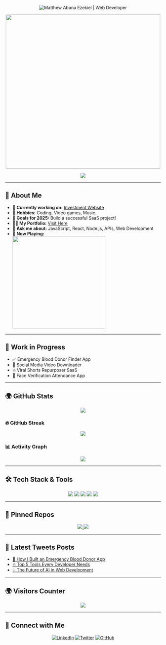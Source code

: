 <!-- Banner -->
<p align="center">
  <img src="https://your-banner-image-url" alt="Matthew Abana Ezekiel | Web Developer" />
</p>

<!-- Cool Developer GIF -->
<p align="center">
  <img src="https://media.giphy.com/media/qgQUggAC3Pfv687qPC/giphy.gif" width="500">
</p>

<!-- Typing Animation -->
<p align="center">
  <img src="https://readme-typing-svg.herokuapp.com?font=Poppins&size=24&duration=3000&color=blue&center=true&vCenter=true&width=500&lines=Full-Stack+Developer;MERN+Stack+Enthusiast;Passionate+about+Tech+%26+AI;Building+Cool+Projects" />
</p>

---

## **🚀 About Me**
- 🔭 **Currently working on:** [Investment Website](#)
- 🌱 **Hobbies:** Coding, Video games, Music.
- 🎯 **Goals for 2025:** Build a successful SaaS project!
- 👨‍💻 **My Portfolio:** [Visit Here](https://yourportfolio.com)
- 💬 **Ask me about:** JavaScript, React, Node.js, APIs, Web Development
- 🎵 **Now Playing:**  
  <img src="https://spotify-github-profile.vercel.app/api/view?uid=your_spotify_id&cover_image=true&theme=default" width="300">

---

## **🚀 Work in Progress**
- ✅ Emergency Blood Donor Finder App  
- 🚀 Social Media Video Downloader  
- 🔥 Viral Shorts Repurposer SaaS  
- 🎯 Face Verification Attendance App  

---

## **🌍 GitHub Stats**
<p align="center">
  <img src="https://github-readme-stats.vercel.app/api?username=devFiend&show_icons=true&theme=tokyonight" />
</p>

### **🔥 GitHub Streak**
<p align="center">
  <img src="https://github-readme-streak-stats.herokuapp.com/?user=devFiend&theme=radical" />
</p>

### **📊 Activity Graph**
<p align="center">
  <img src="https://github-readme-activity-graph.vercel.app/graph?username=devFiend&theme=react-dark" />
</p>

---

## **🛠️ Tech Stack & Tools**
<p align="center">
  <img src="https://img.shields.io/badge/JavaScript-F7DF1E?style=for-the-badge&logo=javascript&logoColor=black" />
  <img src="https://img.shields.io/badge/React-61DAFB?style=for-the-badge&logo=react&logoColor=black" />
  <img src="https://img.shields.io/badge/Node.js-339933?style=for-the-badge&logo=node.js&logoColor=white" />
  <img src="https://img.shields.io/badge/Tailwind%20CSS-38B2AC?style=for-the-badge&logo=tailwind-css&logoColor=white" />
  <img src="https://img.shields.io/badge/MongoDB-4EA94B?style=for-the-badge&logo=mongodb&logoColor=white" />
</p>

---

## **📌 Pinned Repos**
<p align="center">
  <a href="https://github.com/your-github-devFiend/Event-Ticket-App">
    <img src="https://github-readme-stats.vercel.app/api/pin/?devFiend=your-github-devFiend&repo=Event-Tickey-App&theme=tokyonight" />
  </a>
  <a href="https://github.com/your-github-devFiend/URL-Shortner">
    <img src="https://github-readme-stats.vercel.app/api/pin/?devFiend=your-github-devFiend&repo=URL-Shortner&theme=tokyonight" />
  </a>
</p>

---

## **📜 Latest Tweets Posts**
<!-- BLOG-POST-LIST:START -->
- [🚀 How I Built an Emergency Blood Donor App](https://yourblog.com)
- [🔥 Top 5 Tools Every Developer Needs](https://yourblog.com)
- [💡 The Future of AI in Web Development](https://yourblog.com)
<!-- BLOG-POST-LIST:END -->

---

## **🌍 Visitors Counter**
<p align="center">
  <img src="https://komarev.com/ghpvc/?username=devFiend&style=flat-square&color=blue" />
</p>

---

## **🤝 Connect with Me**
<p align="center">
<a href="https://www.linkedin.com/me?trk=p_mwlite_company-secondary_nav" target="blank"><img align="center" src="https://img.icons8.com/color/48/000000/linkedin.png" alt="LinkedIn" /></a>
<a href="https://twitter.com/thesage28" target="blank"><img align="center" src="https://img.icons8.com/color/48/000000/twitter--v1.png" alt="Twitter" /></a>
<a href="https://github.com/devFiend" target="blank"><img align="center" src="https://img.icons8.com/material-outlined/48/000000/github.png" alt="GitHub" /></a>
</p>
